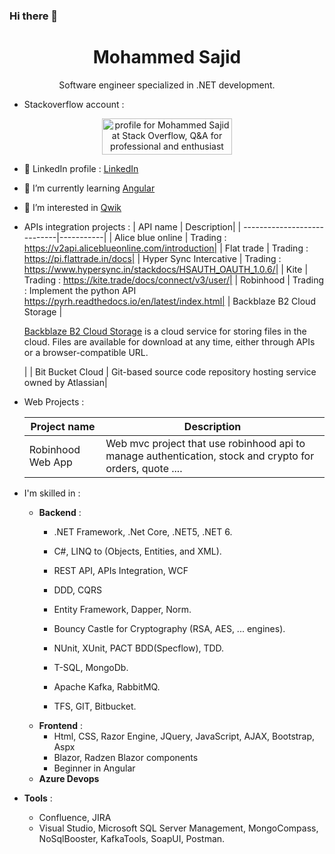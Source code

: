 ### Hi there 👋 
<h1 align="center">Mohammed Sajid</h1>
<p align="center">
  Software engineer specialized in .NET development.
</p>

- Stackoverflow account : 
<p align="center">
<a href="https://stackoverflow.com/users/1745795/mohammed-sajid"><img src="https://stackoverflow.com/users/flair/1745795.png" width="208" height="58" alt="profile for Mohammed Sajid at Stack Overflow, Q&amp;A for professional and enthusiast programmers" title="profile for Mohammed Sajid at Stack Overflow, Q&amp;A for professional and enthusiast programmers"></a>
</p>

- 👯 LinkedIn profile : [LinkedIn](https://www.linkedin.com/in/mohammed-sajid-9b185957/)
- 🌱 I’m currently learning [Angular](https://angular.io/)
- 🌱 I’m interested in [Qwik](https://qwik.builder.io/)
- APIs integration projects :
  | API name                    | Description|
  | ----------------------------|-----------|
  | Alice blue online           | Trading : https://v2api.aliceblueonline.com/introduction|
  | Flat trade                  | Trading : https://pi.flattrade.in/docs|
  | Hyper Sync Intercative      | Trading : https://www.hypersync.in/stackdocs/HSAUTH_OAUTH_1.0.6/|
  | Kite                        | Trading : https://kite.trade/docs/connect/v3/user/|
  | Robinhood                   | Trading : Implement the python API https://pyrh.readthedocs.io/en/latest/index.html|
  | Backblaze B2 Cloud Storage  | <p>[Backblaze B2 Cloud Storage](https://www.backblaze.com/b2/docs/) is a cloud service for storing files in the cloud. Files are available for download at any time, either through APIs or a browser-compatible URL.</p>|
  | Bit Bucket Cloud            | Git-based source code repository hosting service owned by Atlassian|
- Web Projects :
  
  | Project name                |Description|
  | ----------------------------|-----------|
  | Robinhood Web App           |Web mvc project that use robinhood api to manage authentication, stock and crypto for orders, quote ....|

- I'm skilled in : <br>
  - **Backend** :
    - .NET Framework, .Net Core, .NET5, .NET 6.
    - C#, LINQ to (Objects, Entities, and XML).
    - REST API, APIs Integration, WCF
    - DDD, CQRS
    - Entity Framework, Dapper, Norm.
    - Bouncy Castle for Cryptography (RSA, AES, ... engines).
    - NUnit, XUnit, PACT BDD(Specflow), TDD.
    - T-SQL, MongoDb.
    - Apache Kafka, RabbitMQ.
    
    - TFS, GIT, Bitbucket.
  - **Frontend** :
    - Html, CSS, Razor Engine, JQuery, JavaScript, AJAX, Bootstrap, Aspx
    - Blazor, Radzen Blazor components
    - Beginner in Angular
  - **Azure Devops**
- **Tools** :  
  - Confluence, JIRA
  - Visual Studio, Microsoft SQL Server Management, MongoCompass, NoSqlBooster, KafkaTools, SoapUI, Postman.


<!--
**sajidmohammed88/sajidmohammed88** is a ✨ _special_ ✨ repository because its `README.md` (this file) appears on your GitHub profile.

Here are some ideas to get you started:

- 🔭 I’m currently working on ...
- 🌱 I’m currently learning ...
- 👯 I’m looking to collaborate on ...
- 🤔 I’m looking for help with ...
- 💬 Ask me about ...
- 📫 How to reach me: ...
- 😄 Pronouns: ...
- ⚡ Fun fact: ...
-->
